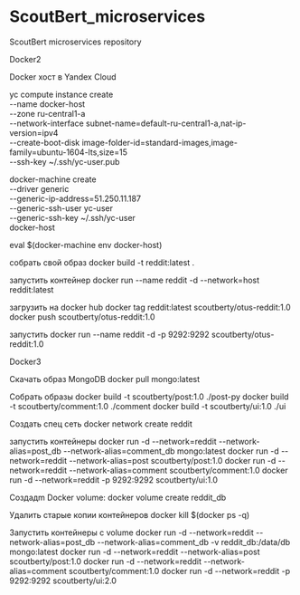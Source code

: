 # ScoutBert_microservices
ScoutBert microservices repository

Docker2

Docker хост в Yandex Cloud

yc compute instance create \
--name docker-host \
--zone ru-central1-a \
--network-interface subnet-name=default-ru-central1-a,nat-ip-version=ipv4 \
--create-boot-disk image-folder-id=standard-images,image-family=ubuntu-1604-lts,size=15 \
--ssh-key ~/.ssh/yc-user.pub

docker-machine create \
--driver generic \
--generic-ip-address=51.250.11.187 \
--generic-ssh-user yc-user \
--generic-ssh-key ~/.ssh/yc-user \
docker-host

eval $(docker-machine env docker-host)

собрать свой образ
docker build -t reddit:latest .

запустить контейнер
docker run --name reddit -d --network=host reddit:latest

загрузить на docker hub
docker tag reddit:latest scoutberty/otus-reddit:1.0
docker push scoutberty/otus-reddit:1.0

запустить
docker run --name reddit -d -p 9292:9292 scoutberty/otus-reddit:1.0


Docker3

Скачать образ MongoDB
docker pull mongo:latest

Собрать образы
docker build -t scoutberty/post:1.0 ./post-py
docker build -t scoutberty/comment:1.0 ./comment
docker build -t scoutberty/ui:1.0 ./ui

Создать спец сеть
docker network create reddit

запустить контейнеры
docker run -d --network=reddit --network-alias=post_db --network-alias=comment_db mongo:latest
docker run -d --network=reddit --network-alias=post scoutberty/post:1.0
docker run -d --network=reddit --network-alias=comment scoutberty/comment:1.0
docker run -d --network=reddit -p 9292:9292 scoutberty/ui:1.0

Создадm Docker volume:
docker volume create reddit_db

Удалить старые копии контейнеров
docker kill $(docker ps -q)

Запустить контейнеры с volume
docker run -d --network=reddit --network-alias=post_db --network-alias=comment_db -v reddit_db:/data/db mongo:latest
docker run -d --network=reddit --network-alias=post scoutberty/post:1.0
docker run -d --network=reddit --network-alias=comment scoutberty/comment:1.0
docker run -d --network=reddit -p 9292:9292 scoutberty/ui:2.0
